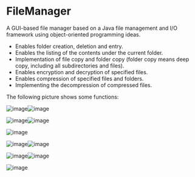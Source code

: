 # FileManager
A GUI-based file manager based on a Java file management and I/O framework using object-oriented programming ideas.

- Enables folder creation, deletion and entry.
- Enables the listing of the contents under the current folder.
- Implementation of file copy and folder copy (folder copy means deep copy, including all subdirectories and files).
- Enables encryption and decryption of specified files.
- Enables compression of specified files and folders.
- Implementing the decompression of compressed files.

The following picture shows some functions:

![image](https://user-images.githubusercontent.com/61379254/152466348-6f3d08f6-2a61-4ad6-a6bc-0ac2ec038200.png)![image](https://user-images.githubusercontent.com/61379254/152466392-698129b3-9820-4627-9756-c65af476bae5.png)

![image](https://user-images.githubusercontent.com/61379254/152466414-43b19b79-fc48-442f-a144-d08ac656fef6.png)![image](https://user-images.githubusercontent.com/61379254/152466419-dd4cab5a-75ab-4df4-bf9b-aabcda702d35.png)

![image](https://user-images.githubusercontent.com/61379254/152466424-ab7ac58d-cdc6-47a4-bcda-160aac1906db.png)

![image](https://user-images.githubusercontent.com/61379254/152466435-e5984ab4-922c-4224-94b6-34e863fb6aa5.png)![image](https://user-images.githubusercontent.com/61379254/152466448-bf6ab0e4-7f36-475a-9c36-9c71224792dd.png)

![image](https://user-images.githubusercontent.com/61379254/152466453-0aa9c5ee-7a23-465b-a5f8-4831d6803aaf.png)![image](https://user-images.githubusercontent.com/61379254/152466463-bc71dc9a-934d-4cb1-b6ab-16850c877d4d.png)

![image](https://user-images.githubusercontent.com/61379254/152466469-948b3e3f-45d1-4b06-bede-cd788607b91a.png)




